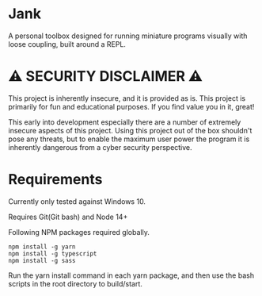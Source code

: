 # Jank
A personal toolbox designed for running miniature programs visually with loose coupling, built around a REPL.

# ⚠️ SECURITY DISCLAIMER ⚠️
This project is inherently insecure, and it is provided as is. This project is primarily for fun and educational purposes. If you find value you in it, great!

This early into development especially there are a number of extremely insecure aspects of this project. Using this project out of the box shouldn't pose any threats, but to enable the maximum user power the program it is inherently dangerous from a cyber security perspective.

# Requirements
Currently only tested against Windows 10.

Requires Git(Git bash) and Node 14+

Following NPM packages required globally.
```
npm install -g yarn
npm install -g typescript
npm install -g sass
```

Run the yarn install command in each yarn package, and then use the bash scripts in the root directory to build/start.

